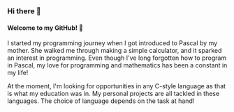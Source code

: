 ### Hi there 👋

#### Welcome to my GitHub! 🚀

I started my programming journey when I got introduced to Pascal by my mother.
She walked me through making a simple calculator, and it sparked an interest in programming.
Even though I've long forgotten how to program in Pascal, my love for programming and mathematics has 
been a constant in my life!

At the moment, I'm looking for opportunities in any C-style language as that is what my education was in.
My personal projects are all tackled in these languages. The choice of language depends on the task at hand!

<!--
**Viktorvallmark/Viktorvallmark** is a ✨ _special_ ✨ repository because its `README.md` (this file) appears on your GitHub profile.

Here are some ideas to get you started:

- 🔭 I’m currently working on ...
- 🌱 I’m currently learning ...
- 👯 I’m looking to collaborate on ...
- 🤔 I’m looking for help with ...
- 💬 Ask me about ...
- 📫 How to reach me: ...
- 😄 Pronouns: ...
- ⚡ Fun fact: ...
-->
